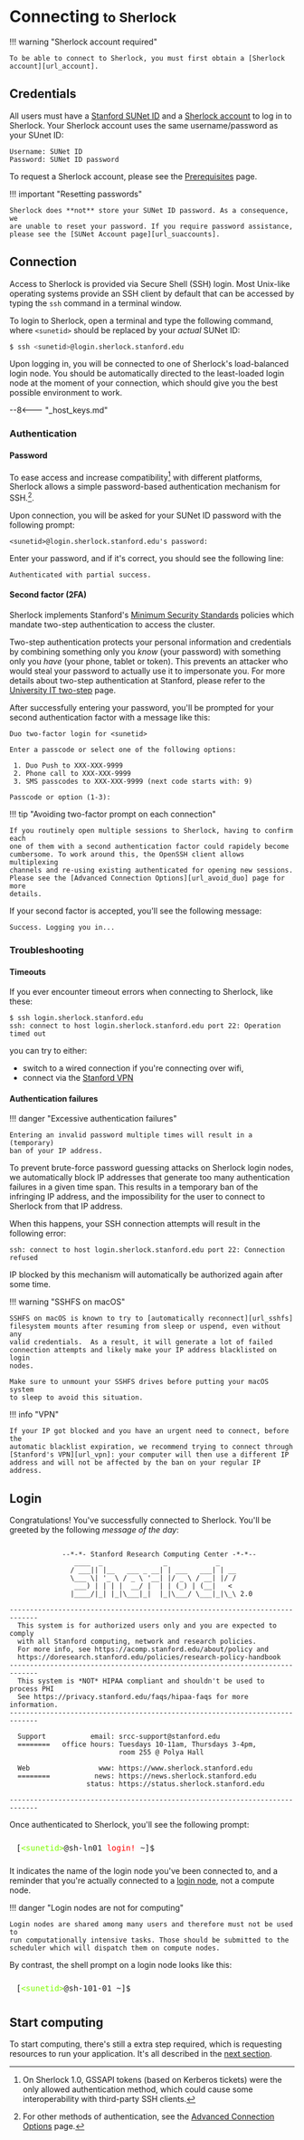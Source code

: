 # Connecting <small>to Sherlock </small>

!!! warning "Sherlock account required"

    To be able to connect to Sherlock, you must first obtain a [Sherlock
    account][url_account].


## Credentials

All users must have a [Stanford SUNet ID][url_sunet] and a [Sherlock
account][url_account] to log in to Sherlock. Your Sherlock account uses the
same username/password as your SUnet ID:

    Username: SUNet ID
    Password: SUNet ID password

To request a Sherlock account, please see the [Prerequisites][url_account]
page.

!!! important "Resetting passwords"

    Sherlock does **not** store your SUNet ID password. As a consequence, we
    are unable to reset your password. If you require password assistance,
    please see the [SUNet Account page][url_suaccounts].

## Connection

Access to Sherlock is provided via Secure Shell (SSH) login. Most Unix-like
operating systems provide an SSH client by default that can be accessed by
typing the `ssh` command in a terminal window.

To login to Sherlock, open a terminal and type the following command, where
`<sunetid>` should be replaced by your *actual* SUNet ID:

```bash
$ ssh <sunetid>@login.sherlock.stanford.edu
```

Upon logging in, you will be connected to one of Sherlock's load-balanced login
node. You should be automatically directed to the least-loaded login node at
the moment of your connection, which should give you the best possible
environment to work.

--8<--- "_host_keys.md"


### Authentication

#### Password

To ease access and increase compatibility[^krb_legacy] with different
platforms, Sherlock allows a simple password-based authentication mechanism for
SSH.[^auth_methods].

Upon connection, you will be asked for your SUNet ID password with the
following prompt:

```
<sunetid>@login.sherlock.stanford.edu's password:
```

Enter your password, and if it's correct, you should see the following line:

```
Authenticated with partial success.
```

#### Second factor (2FA)

Sherlock implements Stanford's [Minimum Security Standards][url_minsec]
policies which mandate two-step authentication to access the cluster.

Two-step authentication protects your personal information and credentials by
combining something only you *know* (your password) with something only you
*have* (your phone, tablet or token). This prevents an attacker who would steal
your password to actually use it to impersonate you. For more details about
two-step authentication at Stanford, please refer to the [University IT
two-step][url_twostep] page.


After successfully entering your password, you'll be prompted for your second
authentication factor with a message like this:

```
Duo two-factor login for <sunetid>

Enter a passcode or select one of the following options:

 1. Duo Push to XXX-XXX-9999
 2. Phone call to XXX-XXX-9999
 3. SMS passcodes to XXX-XXX-9999 (next code starts with: 9)

Passcode or option (1-3):
```

!!! tip "Avoiding two-factor prompt on each connection"

    If you routinely open multiple sessions to Sherlock, having to confirm each
    one of them with a second authentication factor could rapidely become
    cumbersome. To work around this, the OpenSSH client allows multiplexing
    channels and re-using existing authenticated for opening new sessions.
    Please see the [Advanced Connection Options][url_avoid_duo] page for more
    details.

If your second factor is accepted, you'll see the following message:

    Success. Logging you in...

### Troubleshooting

#### Timeouts


If you ever encounter timeout errors when connecting to Sherlock, like
these:
```
$ ssh login.sherlock.stanford.edu
ssh: connect to host login.sherlock.stanford.edu port 22: Operation timed out

```
you can try to either:

* switch to a wired connection if you're connecting over wifi,
* connect via the [Stanford VPN][url_vpn]


#### Authentication failures

!!! danger "Excessive authentication failures"

    Entering an invalid password multiple times will result in a (temporary)
    ban of your IP address.

To prevent brute-force password guessing attacks on Sherlock login nodes, we
automatically block IP addresses that generate too many authentication failures
in a given time span. This results in a temporary ban of the infringing IP
address, and the impossibility for the user to connect to Sherlock from that
IP address.

When this happens, your SSH connection attempts will result in the following
error:

    ssh: connect to host login.sherlock.stanford.edu port 22: Connection refused

IP blocked by this mechanism will automatically be authorized again after some
time.

!!! warning "SSHFS on macOS"

    SSHFS on macOS is known to try to [automatically reconnect][url_sshfs]
    filesystem mounts after resuming from sleep or uspend, even without any
    valid credentials.  As a result, it will generate a lot of failed
    connection attempts and likely make your IP address blacklisted on login
    nodes.

    Make sure to unmount your SSHFS drives before putting your macOS system
    to sleep to avoid this situation.


!!! info "VPN"

    If your IP got blocked and you have an urgent need to connect, before the
    automatic blacklist expiration, we recommend trying to connect through
    [Stanford's VPN][url_vpn]: your computer will then use a different IP
    address and will not be affected by the ban on your regular IP address.



## Login

Congratulations! You've successfully connected to Sherlock. You'll be greeted
by the following *message of the day*:

```

             --*-*- Stanford Research Computing Center -*-*--
                ____  _               _            _
               / ___|| |__   ___ _ __| | ___   ___| | __
               \___ \| '_ \ / _ \ '__| |/ _ \ / __| |/ /
                ___) | | | |  __/ |  | | (_) | (__|   <
               |____/|_| |_|\___|_|  |_|\___/ \___|_|\_\ 2.0

-----------------------------------------------------------------------------
  This system is for authorized users only and you are expected to comply
  with all Stanford computing, network and research policies.
  For more info, see https://acomp.stanford.edu/about/policy and
  https://doresearch.stanford.edu/policies/research-policy-handbook
-----------------------------------------------------------------------------
  This system is *NOT* HIPAA compliant and shouldn't be used to process PHI
  See https://privacy.stanford.edu/faqs/hipaa-faqs for more information.
-----------------------------------------------------------------------------

  Support           email: srcc-support@stanford.edu
  ========   office hours: Tuesdays 10-11am, Thursdays 3-4pm,
                           room 255 @ Polya Hall

  Web                 www: https://www.sherlock.stanford.edu
  ========           news: https://news.sherlock.stanford.edu
                   status: https://status.sherlock.stanford.edu

-----------------------------------------------------------------------------
```

Once authenticated to Sherlock, you'll see the following prompt:

<!-- manual coloring -->
<pre style="padding: 10.5px 12px">
[<font color=lawngreen>&lt;sunetid&gt;</font>@sh-ln01 <font color=red>login!</font> ~]$
</pre>

It indicates the name of the login node you've been connected to, and a
reminder that you're actually connected to a [login node][url_login], not a
compute node.

!!! danger "Login nodes are not for computing"

    Login nodes are shared among many users and therefore must not be used to
    run computationally intensive tasks. Those should be submitted to the
    scheduler which will dispatch them on compute nodes.

By contrast, the shell prompt on a login node looks like this:

<!-- manual coloring -->
<pre style="padding: 10.5px 12px">
[<font color=lawngreen>&lt;sunetid&gt;</font>@sh-101-01 ~]$
</pre>


## Start computing

To start computing, there's still a extra step required, which is requesting
resources to run your application. It's all described in the [next
section][url_submit].

[comment]: #  (link URLs -----------------------------------------------------)

[url_prereq]:       /docs/getting-started/prerequisites
[url_account]:      /docs/getting-started/prerequisites#how-to-request-an-account
[url_avoid_duo]:    /docs/advanced-topics/connection#avoiding-multiple-duo-prompts
[url_other_auth]:   /docs/advanced-topics/connection#authentication-methods
[url_suaccounts]:   https://accounts.stanford.edu/
[url_sunet]:        https://uit.stanford.edu/service/accounts/sunetids
[url_minsec]:       https://uit.stanford.edu/guide/securitystandards
[url_twostep]:      https://uit.stanford.edu/service/webauth/twostep
[url_login]:        /docs/overview/glossary/#login-nodes
[url_submit]:       /docs/getting-started/submitting
[url_contact]:      mailto:srcc-support@stanford.edu
[url_sshfs]:        /docs/storage/data-transfer#sshfs
[url_vpn]:          https://uit.stanford.edu/service/vpn

[comment]: #  (footnotes -----------------------------------------------------)

[^krb_legacy]: On Sherlock 1.0, GSSAPI tokens (based on Kerberos tickets)
were the only allowed authentication method, which could cause some
interoperability with third-party SSH clients.

[^auth_methods]: For other methods of authentication, see the [Advanced
 Connection Options][url_other_auth] page.


